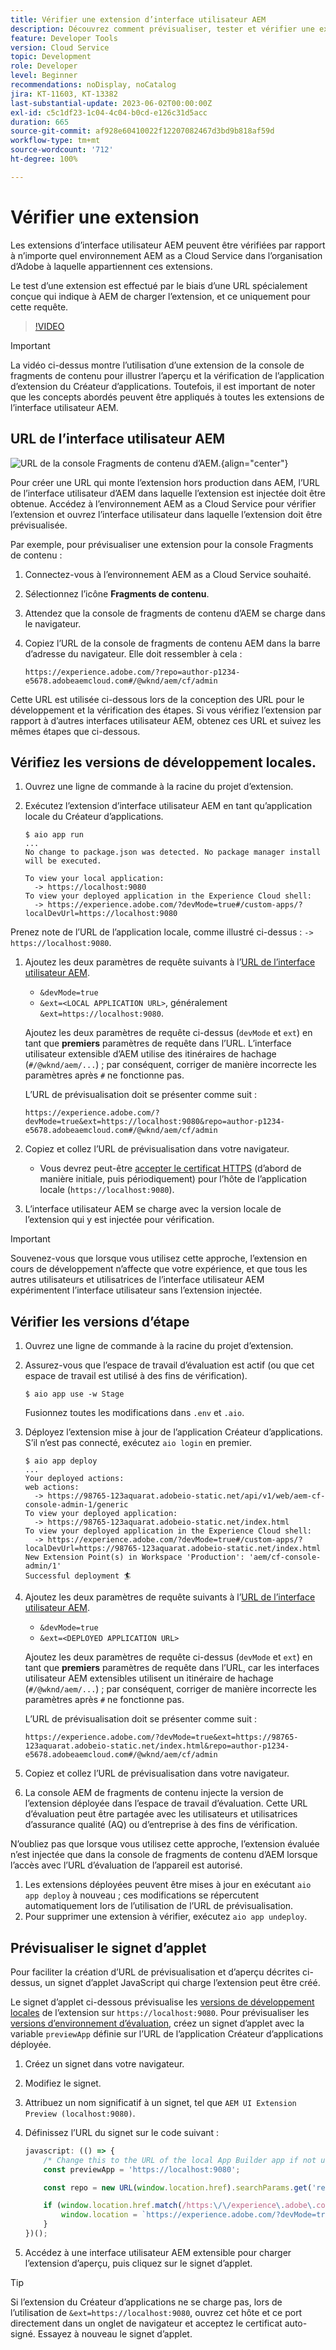 ```yaml
---
title: Vérifier une extension d’interface utilisateur AEM
description: Découvrez comment prévisualiser, tester et vérifier une extension d’interface utilisateur AEM avant son déploiement en production.
feature: Developer Tools
version: Cloud Service
topic: Development
role: Developer
level: Beginner
recommendations: noDisplay, noCatalog
jira: KT-11603, KT-13382
last-substantial-update: 2023-06-02T00:00:00Z
exl-id: c5c1df23-1c04-4c04-b0cd-e126c31d5acc
duration: 665
source-git-commit: af928e60410022f12207082467d3bd9b818af59d
workflow-type: tm+mt
source-wordcount: '712'
ht-degree: 100%

---
```


# Vérifier une extension

Les extensions d’interface utilisateur AEM peuvent être vérifiées par rapport à n’importe quel environnement AEM as a Cloud Service dans l’organisation d’Adobe à laquelle appartiennent ces extensions.

Le test d’une extension est effectué par le biais d’une URL spécialement conçue qui indique à AEM de charger l’extension, et ce uniquement pour cette requête.

>[!VIDEO](https://video.tv.adobe.com/v/3412877?quality=12&learn=on)

>[!IMPORTANT]
>
> La vidéo ci-dessus montre l’utilisation d’une extension de la console de fragments de contenu pour illustrer l’aperçu et la vérification de l’application d’extension du Créateur d’applications. Toutefois, il est important de noter que les concepts abordés peuvent être appliqués à toutes les extensions de l’interface utilisateur AEM.

## URL de l’interface utilisateur AEM

![URL de la console Fragments de contenu d’AEM.](./assets/verify/content-fragment-console-url.png){align="center"}

Pour créer une URL qui monte l’extension hors production dans AEM, l’URL de l’interface utilisateur d’AEM dans laquelle l’extension est injectée doit être obtenue. Accédez à l’environnement AEM as a Cloud Service pour vérifier l’extension et ouvrez l’interface utilisateur dans laquelle l’extension doit être prévisualisée.

Par exemple, pour prévisualiser une extension pour la console Fragments de contenu :

1. Connectez-vous à l’environnement AEM as a Cloud Service souhaité.
2. Sélectionnez l’icône __Fragments de contenu__.
3. Attendez que la console de fragments de contenu d’AEM se charge dans le navigateur.
4. Copiez l’URL de la console de fragments de contenu AEM dans la barre d’adresse du navigateur. Elle doit ressembler à cela :

   ```
   https://experience.adobe.com/?repo=author-p1234-e5678.adobeaemcloud.com#/@wknd/aem/cf/admin
   ```

Cette URL est utilisée ci-dessous lors de la conception des URL pour le développement et la vérification des étapes. Si vous vérifiez l’extension par rapport à d’autres interfaces utilisateur AEM, obtenez ces URL et suivez les mêmes étapes que ci-dessous.

## Vérifiez les versions de développement locales.

1. Ouvrez une ligne de commande à la racine du projet d’extension.
1. Exécutez l’extension d’interface utilisateur AEM en tant qu’application locale du Créateur d’applications.

   ```shell
   $ aio app run
   ...
   No change to package.json was detected. No package manager install will be executed.
   
   To view your local application:
     -> https://localhost:9080
   To view your deployed application in the Experience Cloud shell:
     -> https://experience.adobe.com/?devMode=true#/custom-apps/?localDevUrl=https://localhost:9080
   ```

Prenez note de l’URL de l’application locale, comme illustré ci-dessus : `-> https://localhost:9080`.

1. Ajoutez les deux paramètres de requête suivants à l’[URL de l’interface utilisateur AEM](#aem-ui-url).
   + `&devMode=true`
   + `&ext=<LOCAL APPLICATION URL>`, généralement `&ext=https://localhost:9080`.

   Ajoutez les deux paramètres de requête ci-dessus (`devMode` et `ext`) en tant que __premiers__ paramètres de requête dans l’URL. L’interface utilisateur extensible d’AEM utilise des itinéraires de hachage (`#/@wknd/aem/...`) ; par conséquent, corriger de manière incorrecte les paramètres après `#` ne fonctionne pas.

   L’URL de prévisualisation doit se présenter comme suit :

   ```
   https://experience.adobe.com/?devMode=true&ext=https://localhost:9080&repo=author-p1234-e5678.adobeaemcloud.com#/@wknd/aem/cf/admin
   ```

2. Copiez et collez l’URL de prévisualisation dans votre navigateur.

   + Vous devrez peut-être [accepter le certificat HTTPS](https://developer.adobe.com/uix/docs/services/aem-cf-console-admin/extension-development/#accepting-the-certificate-first-time-users) (d’abord de manière initiale, puis périodiquement) pour l’hôte de l’application locale (`https://localhost:9080`).

3. L’interface utilisateur AEM se charge avec la version locale de l’extension qui y est injectée pour vérification.

>[!IMPORTANT]
>
>Souvenez-vous que lorsque vous utilisez cette approche, l’extension en cours de développement n’affecte que votre expérience, et que tous les autres utilisateurs et utilisatrices de l’interface utilisateur AEM expérimentent l’interface utilisateur sans l’extension injectée.

## Vérifier les versions d’étape

1. Ouvrez une ligne de commande à la racine du projet d’extension.
1. Assurez-vous que l’espace de travail d’évaluation est actif (ou que cet espace de travail est utilisé à des fins de vérification).

   ```shell
   $ aio app use -w Stage
   ```

   Fusionnez toutes les modifications dans `.env` et `.aio`.

1. Déployez l’extension mise à jour de l’application Créateur d’applications. S’il n’est pas connecté, exécutez `aio login` en premier.

   ```shell
   $ aio app deploy
   ...
   Your deployed actions:
   web actions:
     -> https://98765-123aquarat.adobeio-static.net/api/v1/web/aem-cf-console-admin-1/generic 
   To view your deployed application:
     -> https://98765-123aquarat.adobeio-static.net/index.html
   To view your deployed application in the Experience Cloud shell:
     -> https://experience.adobe.com/?devMode=true#/custom-apps/?localDevUrl=https://98765-123aquarat.adobeio-static.net/index.html
   New Extension Point(s) in Workspace 'Production': 'aem/cf-console-admin/1'
   Successful deployment 🏄
   ```

1. Ajoutez les deux paramètres de requête suivants à l’[URL de l’interface utilisateur AEM](#aem-ui-url).
   + `&devMode=true`
   + `&ext=<DEPLOYED APPLICATION URL>`

   Ajoutez les deux paramètres de requête ci-dessus (`devMode` et `ext`) en tant que __premiers__ paramètres de requête dans l’URL, car les interfaces utilisateur AEM extensibles utilisent un itinéraire de hachage (`#/@wknd/aem/...`) ; par conséquent, corriger de manière incorrecte les paramètres après `#` ne fonctionne pas.

   L’URL de prévisualisation doit se présenter comme suit :

   ```
   https://experience.adobe.com/?devMode=true&ext=https://98765-123aquarat.adobeio-static.net/index.html&repo=author-p1234-e5678.adobeaemcloud.com#/@wknd/aem/cf/admin
   ```

1. Copiez et collez l’URL de prévisualisation dans votre navigateur.
1. La console AEM de fragments de contenu injecte la version de l’extension déployée dans l’espace de travail d’évaluation. Cette URL d’évaluation peut être partagée avec les utilisateurs et utilisatrices d’assurance qualité (AQ) ou d’entreprise à des fins de vérification.

N’oubliez pas que lorsque vous utilisez cette approche, l’extension évaluée n’est injectée que dans la console de fragments de contenu d’AEM lorsque l’accès avec l’URL d’évaluation de l’appareil est autorisé.

1. Les extensions déployées peuvent être mises à jour en exécutant `aio app deploy` à nouveau ; ces modifications se répercutent automatiquement lors de l’utilisation de l’URL de prévisualisation.
1. Pour supprimer une extension à vérifier, exécutez `aio app undeploy`.

## Prévisualiser le signet d’applet

Pour faciliter la création d’URL de prévisualisation et d’aperçu décrites ci-dessus, un signet d’applet JavaScript qui charge l’extension peut être créé.

Le signet d’applet ci-dessous prévisualise les [versions de développement locales](#verify-local-development-builds) de l’extension sur `https://localhost:9080`. Pour prévisualiser les [versions d’environnement d’évaluation](#verify-stage-builds), créez un signet d’applet avec la variable `previewApp` définie sur l’URL de l’application Créateur d’applications déployée.

1. Créez un signet dans votre navigateur.
2. Modifiez le signet.
3. Attribuez un nom significatif à un signet, tel que `AEM UI Extension Preview (localhost:9080)`.
4. Définissez l’URL du signet sur le code suivant :

   ```javascript
   javascript: (() => {
       /* Change this to the URL of the local App Builder app if not using https://localhost:9080 */
       const previewApp = 'https://localhost:9080';
   
       const repo = new URL(window.location.href).searchParams.get('repo');
   
       if (window.location.href.match(/https:\/\/experience\.adobe\.com\/.*\/aem\/cf\/(editor|admin)\/.*/i)) {
           window.location = `https://experience.adobe.com/?devMode=true&ext=${previewApp}&repo=${repo}${window.location.hash}`;
       } 
   })();
   ```

5. Accédez à une interface utilisateur AEM extensible pour charger l’extension d’aperçu, puis cliquez sur le signet d’applet.

>[!TIP]
>
> Si l’extension du Créateur d’applications ne se charge pas, lors de l’utilisation de `&ext=https://localhost:9080`, ouvrez cet hôte et ce port directement dans un onglet de navigateur et acceptez le certificat auto-signé. Essayez à nouveau le signet d’applet.

